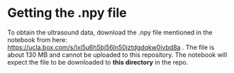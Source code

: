 # Getting the .npy file
To obtain the ultrasound data, download the .npy file mentioned in the notebook from here: https://ucla.box.com/s/lxi5u6h5bj56ln50jztdgdqkw0jvbd8a . The file is about 130 MB and cannot be uploaded to this repository. The notebook will expect the file to be downloaded to **this directory** in the repo.
